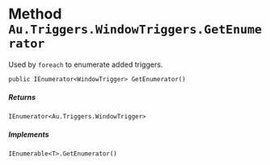# Method `Au.Triggers.WindowTriggers.GetEnumerator`

Used by `foreach` to enumerate added triggers.

```
public IEnumerator<WindowTrigger> GetEnumerator()
```

##### Returns

`IEnumerator<Au.Triggers.WindowTrigger>`

##### Implements

`IEnumerable<T>.GetEnumerator()`